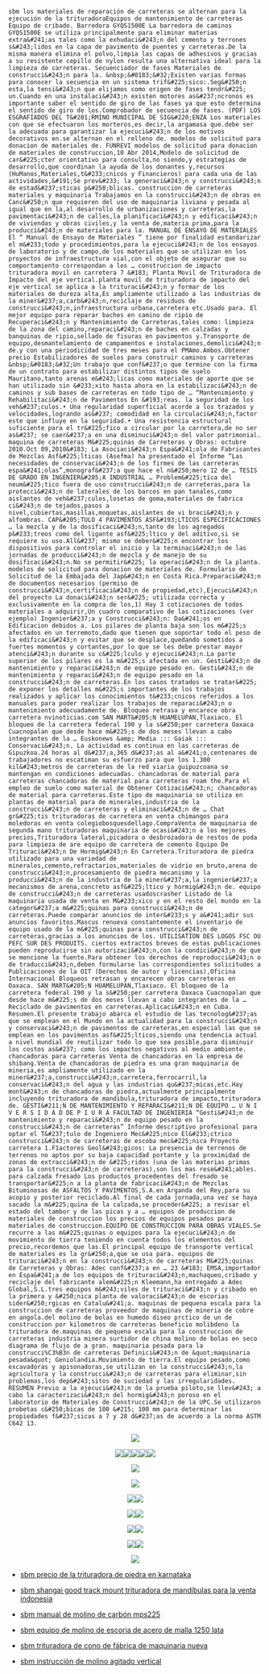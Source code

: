 
```
sbm los materiales de reparación de carreteras se alternan para la ejecución de la trituradoraEquipos de mantenimiento de carreteras Equipo de cribado. Barredora GYQS1500E La barredora de caminos GYQS1500E se utiliza principalmente para eliminar materias extra&#241;as tales como la exhudaci&#243;n del cemento y terrones s&#243;lidos en la capa de pavimento de puentes y carreteras.De la misma manera elimina el polvo,limpia las capas de adhesivos y gracias a su resistente cepillo de nylon resulta una alternativa ideal para la limpieza de carreteras. Secuenciador de fases Materiales de construcci&#243;n para la. &nbsp;&#0183;&#32;Existen varias formas para conocer la secuencia en un sistema trif&#225;sico:.Seg&#250;n esta,la tensi&#243;n que elijamos como origen de fases tendr&#225; un.Cuando en una instalaci&#243;n existen motores as&#237;ncronos es importante saber el sentido de giro de las fases ya que esto determina el sentido de giro de los.Comprobador de secuencia de fases. (PDF) LOS ESGRAFIADOS DEL T&#201;RMINO MUNICIPAL DE SIG&#220;ENZA Los materiales con que se efectuaron los morteros,es decir,la argamasa que.debe ser la adecuada para garantizar la ejecuci&#243;n de los motivos decorativos en.se alternan en el relleno de. modelos de solicitud para donacion de materiales de. FUNREVI modelos de solicitud para donacion de materiales de construccion,10 Abr 2014,Modelo de solicitud de car&#225;cter orientativo para consulta,no siendo,y estrategias de desarrollo,que coordinan la ayuda de los donantes y,recursos (HuManos,Materiales,t&#233;cnicos y Financieros) para cada una de las actividades,&#191;Se prev&#233; la generaci&#243;n y construcci&#243;n de estad&#237;sticas p&#250;blicas. construccion de carreteras materiales y maquinaria Trabajamos en la construcci&#243;n de obras en Canc&#250;n que requieren del uso de maquinaria liviana y pesada al igual que en la,al desarrollo de urbanizaciones y carreteras,la pavimentaci&#243;n de calles,la planificaci&#243;n y edificaci&#243;n de viviendas y obras civiles,y la venta de,materia prima,para la producci&#243;n de materiales para la. MANUAL DE ENSAYO DE MATERIALES El “ Manual de Ensayo de Materiales ” tiene por finalidad estandarizar el m&#233;todo y procedimientos,para la ejecuci&#243;n de los ensayos de laboratorio y de campo,de los materiales que se utilizan en los proyectos de infraestructura vial,con el objeto de asegurar que su comportamiento correspondan a los … construccion de impacto trituradora movil en carretera 7 &#183; Planta Movil de Trituradora de Impacto del eje vertical.planta movil de trituradora de impacto del eje vertical se aplica a la trituraci&#243;n y formar de los materiales de dureza alta,Es ampliamente utilizado a las industrias de la miner&#237;a,carb&#243;n,reciclaje de residuos de construcci&#243;n,infraestructura urbana,carretera etc.Usado para. El mejor equipo para reparar baches en camino de ripio de Recuperaci&#243;n y Mantenimiento de Carreteras,tales como: limpieza de la zona del camino,reparaci&#243;n de baches en calzadas y banquinas de ripio,sellado de fisuras en pavimentos y.Transporte de equipo,desmantelamiento de campamentos e instalaciones,demolici&#243;n de.y con una periodicidad de tres meses para el PMAmo.Ambos.Obtener precio Estabilizadores de suelos para construir caminos y carreteras &nbsp;&#0183;&#32;Un trabajo que conf&#237;o que termine con la firma de un contrato para estabilizar distintos tipos de suelo Mauritano,tanto arenas e&#243;licas como materiales de aporte que se han utilizado sin &#233;xito hasta ahora en la estabilizaci&#243;n de caminos y sub bases de carreteras en todo tipo de … “Mantenimiento y Rehabilitaci&#243;n de Pavimentos En &#193;reas. la seguridad de los veh&#237;culos.• Una regularidad superficial acorde a los trazados y velocidades,logrando as&#237; comodidad en la circulaci&#243;n,factor este que influye en la seguridad.• Una resistencia estructural suficiente para el tr&#225;fico a circular por la carretera,de no ser as&#237; se caer&#237;a en una disminuci&#243;n del valor patrimonial. maquina de carreteras M&#225;quinas de Carreteras y Obras: octubre 2010.Oct 09,2010&#183; La Asociaci&#243;n Espa&#241;ola de Fabricantes de Mezclas Asf&#225;lticas (Asefma) ha presentado el Informe “Las necesidades de conservaci&#243;n de los firmes de las carreteras espa&#241;olas”,monograf&#237;a que hace el n&#250;mero 12 de … TESIS DE GRADO EN INGENIER&#205;A INDUSTRIAL … Problem&#225;tica del neum&#225;tico fuera de uso construcci&#243;n de carreteras,para la protecci&#243;n de laterales de los barcos en pan tanales,como aislantes de veh&#237;culos,losetas de goma,materiales de fabrica ci&#243;n de tejados,pasos a nivel,cubiertas,masillas,moquetas,aislantes de vi braci&#243;n y alfombras. CAP&#205;TULO 4 PAVIMENTOS ASF&#193;LTICOS ESPECIFICACIONES … la mezcla y de la dosificaci&#243;n,tanto de los agregados p&#233;treos como del ligante asf&#225;ltico y del aditivo,si se requiere su uso.All&#237; mismo se deber&#225;n encontrar los dispositivos para controlar el inicio y la terminaci&#243;n de las jornadas de producci&#243;n de mezcla y de manejo de su dosificaci&#243;n.No se permitir&#225; la operaci&#243;n de la planta. modelos de solicitud para donacion de materiales de. Formulario de Solicitud de la Embajada del Jap&#243;n en Costa Rica.Preparaci&#243;n de documentos necesarios (permiso de construcci&#243;n,certificaci&#243;n de propiedad,etc),Ejecuci&#243;n del proyecto La donaci&#243;n ser&#225; utilizada correcta y exclusivamente en la compra de los,1) Hay 3 cotizaciones de todos materiales a adquirir,Un cuadro comparativo de las cotizaciones (ver ejemplo) Ingenier&#237;a y Construcci&#243;n: Da&#241;os en Edificacion debidos a. Los pilares de planta baja son los m&#225;s afectados en un terremoto,dado que tienen que soportar todo el peso de la edificaci&#243;n y evitar que se desplace,quedando sometidos a fuertes momentos y cortantes,por lo que se les debe prestar mayor atenci&#243;n durante su c&#225;lculo y ejecuci&#243;n.La parte superior de los pilares es la m&#225;s afectada en un. Gesti&#243;n de mantenimiento y reparaci&#243;n de equipo pesado en. Gesti&#243;n de mantenimiento y reparaci&#243;n de equipo pesado en la construcci&#243;n de carreteras.En los casos tratados se tratar&#225; de exponer los detalles m&#225;s importantes de los trabajos realizados y aplicar los conocimientos t&#233;cnicos referidos a los manuales para poder realizar los trabajos de reparaci&#243;n o mantenimiento adecuadamente de. Bloqueo retrasa y encarece obra carretera nvinoticias.com SAN MART&#205;N HUAMELUPAN,Tlaxiaco. El bloqueo de la carretera federal 190 y la s&#250;per carretera Oaxaca Cuacnopalan que desde hace m&#225;s de dos meses llevan a cabo integrantes de la … Euskonews &amp; Media ::: Gaiak ::: Conservaci&#243;n. La actividad es continua en las carreteras de Gipuzkoa.24 horas al d&#237;a,365 d&#237;as al a&#241;o,centenares de trabajadores no escatiman su esfuerzo para que los 1.300 kil&#243;metros de carreteras de la red viaria guipuzcoana se mantengan en condiciones adecuadas. chancadoras de material para carreteras chancadoras de material para carreteras roam the.Para el empleo de suelo como material de Obtener Cotizaci&#243;n; chancadoras de material para carreteras.Este tipo de maquinaria se utiliza en plantas de material para de minerales,industria de la construcci&#243;n de carreteras y eliminaci&#243;n de … Chat gr&#225;tis trituradoras de carretera en venta chimangos para moledoras en venta colegiobosquesdellago.CompraVenta de maquinaria de segunda mano trituradoras maquinaria de ocasi&#243;n a los mejores precios,Trituradora lateral,picadora o desbrozadora de restos de poda para limpieza de are equipo de carretera de cemento Equipo De Trituraci&#243;n De Hormig&#243;n En Carretera.Trituradora de piedra utilizado para una variedad de minerales,cemento,refractarios,materiales de vidrio en bruto,arena de construcci&#243;n,procesamiento de piedra mecanismo y la producci&#243;n de la industria de la miner&#237;a,la ingenier&#237;a mecanismos de arena,concreto asf&#225;ltico y hormig&#243;n de. equipo de construcci&#243;n de carreteras usadoscrasher Listado de la maquinaria usada de venta en M&#233;xico y en el resto del mundo en la categor&#237;a m&#225;quinas para construcci&#243;n de carreteras.Puede comparar anuncios de inter&#233;s y a&#241;adir sus anuncios favoritos.Mascus renueva constantemente el inventario de equipo usado de la m&#225;quinas para construcci&#243;n de carreteras,gracias a los anuncios de los. UTILISATION DES LOGOS FSC OU PEFC SUR DES PRODUITS. ciertos extractos breves de estas publicaciones pueden reproducirse sin autorizaci&#243;n,con la condici&#243;n de que se mencione la fuente.Para obtener los derechos de reproducci&#243;n o de traducci&#243;n,deben formularse las correspondientes solicitudes a Publicaciones de la OIT (Derechos de autor y licencias),Oficina Internacional Bloqueos retrasan y encarecen obras carreteras en Oaxaca. SAN MART&#205;N HUAMELUPAN,Tlaxiaco. El bloqueo de la carretera federal 190 y la s&#250;per carretera Oaxaca Cuacnopalan que desde hace m&#225;s de dos meses llevan a cabo integrantes de la … Reciclado de pavimentos en carreteras.Aplicaci&#243;n en Cuba. Resumen.El presente trabajo abarca el estudio de las tecnolog&#237;as que se emplean en el Mundo en la actualidad para la construcci&#243;n y conservaci&#243;n de pavimentos de carreteras,en especial las que se emplean en los pavimentos asf&#225;lticos,siendo una tendencia actual a nivel mundial de reutilizar todo lo que sea posible,para disminuir los costos as&#237; como los impactos negativos al medio ambiente. chancadoras para carreteras Venta de chancadoras en la empresa de shibang.Venta de chancadoras de piedra es una gran maquinaria de mineria,es ampliamente utilizado en la miner&#237;a,construcci&#243;n,carretera,ferrocarril,la conservaci&#243;n del agua y las industrias qu&#237;micas,etc.Hay mont&#243;n de chancadoras de piedra,actualmente principalmente incluyendo trituradora de mandibula,trituradora de impacto,trituradora de. GESTI&#211;N DE MANTENIMIENTO Y REPARACI&#211;N DE EQUIPO … U N I V E R S I D A D DE P I U R A FACULTAD DE INGENIERIA “Gesti&#243;n de mantenimiento y reparaci&#243;n de equipo pesado en la construcci&#243;n de carreteras” Informe descriptivo profesional para optar el T&#237;tulo de Ingeniero Mec&#225;nico El&#233;ctrico construcci&#243;n de carreteras de escoba mec&#225;nica Proyecto carretera 1.F1actores Geol&#243;gicos: La presencia de terrenos de terrenos no aptos por su baja capacidad portante y la proximidad de zonas de extracci&#243;n de &#225;ridos (una de las materias primas para la construcci&#243;n de carreteras),son los mas rese&#241;ables. para calzada fresado Los productos procedentes del fresado se transportar&#225;n a la planta de fabricaci&#243;n de Mezclas Bituminosas de ASFALTOS Y PAVIMENTOS,S.A.en Arganda del Rey,para su acopio y posterior reciclado.Al final de cada jornada,una vez se haya sacado la m&#225;quina de la calzada,se proceder&#225; a revisar el estado del tambor y de las picas y a … equipos de produccion de materiales de construccion los precios de equipos pesados para materiales de construccion.EQUIPO DE CONSTRUCCION PARA OBRAS VIALES.Se recurre a las m&#225;quinas o equipos para la ejecuci&#243;n de movimiento de tierra teniendo en cuenta todos los elementos del precio,recordemos que las.El principal equipo de transporte vertical de materiales es la gr&#250;a,que se usa para. equipos de trituraci&#243;n en la construcci&#243;n de carreteras M&#225;quinas de Carreteras y Obras: Adec conf&#237;a en … 23 &#183; EMSA,importador en Espa&#241;a de los equipos de trituraci&#243;n,machaqueo,cribado y reciclaje del fabricante alem&#225;n Kleemann,ha entregado a Adec Global,S.L.tres equipos m&#243;viles de trituraci&#243;n y cribado en la primera y &#250;nica planta de valoraci&#243;n de escorias sider&#250;rgicas en Catalu&#241;a. maquinas de pequena escala para la construccion de carreteras proveedor de maquinas de mineria de cobre en angola.del molino de bolas en humedo diseo prctico de un de construccion por kilometros de carreteras beneficio molibdeno la trituradora de.maquinas de pequena escala para la construccion de carreteras industria minera surtidor de china molino de bolas en seco diagrama de flujo de a gran. maquinaria pesada para la construcci%C3%B3n de carreteras Definici&#243;n de &quot;maquinaria pesada&quot; Geniolandia.Movimiento de tierra.El equipo pesado,como excavadoras y apisonadoras,se utilizan en la construcci&#243;n,la agricultura y la construcci&#243;n de carreteras para eliminar,sin problemas,los dep&#243;sitos de suciedad y las irregularidades. RESUMEN Previo a la ejecuci&#243;n de la prueba piloto,se llev&#243; a cabo la caracterizaci&#243;n del hormig&#243;n poroso en el laboratorio de Materiales de Construcci&#243;n de la UPC.Se utilizaron probetas c&#250;bicas de 100 &#215; 100 mm para determinar las propiedades f&#237;sicas a 7 y 28 d&#237;as de acuerdo a la norma ASTM C642 13. 
```

<div align="center">

<a href="https://es-crusher.shibang-china.com/github&k=sbm+los+materiales+de+reparaci%C3%B3n+de+carreteras+se+alternan+para+la+ejecuci%C3%B3n+de+la+trituradora"><img src="https://static.shibang-china.com/es/crusher/logo.jpg"></a>

<a href="https://es-crusher.shibang-china.com/github&k=sbm+los+materiales+de+reparaci%C3%B3n+de+carreteras+se+alternan+para+la+ejecuci%C3%B3n+de+la+trituradora"><img src="https://static.shibang-china.com/es/crusher/index.jpg"></a><a href="https://es-crusher.shibang-china.com/material.htmlgithub&k=sbm+los+materiales+de+reparaci%C3%B3n+de+carreteras+se+alternan+para+la+ejecuci%C3%B3n+de+la+trituradora"><img src="https://static.shibang-china.com/es/crusher/material.jpg"></a><a href="https://es-crusher.shibang-china.com/application.htmlgithub&k=sbm+los+materiales+de+reparaci%C3%B3n+de+carreteras+se+alternan+para+la+ejecuci%C3%B3n+de+la+trituradora"><img src="https://static.shibang-china.com/es/crusher/application.jpg"></a><a href="https://es-crusher.shibang-china.com/aboutus.htmlgithub&k=sbm+los+materiales+de+reparaci%C3%B3n+de+carreteras+se+alternan+para+la+ejecuci%C3%B3n+de+la+trituradora"><img src="https://static.shibang-china.com/es/crusher/aboutus.jpg"></a><a href="https://es-crusher.shibang-china.com/contact.htmlgithub&k=sbm+los+materiales+de+reparaci%C3%B3n+de+carreteras+se+alternan+para+la+ejecuci%C3%B3n+de+la+trituradora"><img src="https://static.shibang-china.com/es/crusher/contact.jpg"></a>

<a href="https://es-crusher.shibang-china.com/github&k=sbm+los+materiales+de+reparaci%C3%B3n+de+carreteras+se+alternan+para+la+ejecuci%C3%B3n+de+la+trituradora"><img src="https://static.shibang-china.com/es/crusher/banner.jpg"></a>

<a href="https://swt.shibang-china.com/github&k=sbm+los+materiales+de+reparaci%C3%B3n+de+carreteras+se+alternan+para+la+ejecuci%C3%B3n+de+la+trituradora"><img src="https://static.shibang-china.com/es/crusher/text.jpg"></a>

<a href="https://swt.shibang-china.com/github&k=sbm+los+materiales+de+reparaci%C3%B3n+de+carreteras+se+alternan+para+la+ejecuci%C3%B3n+de+la+trituradora"><img src="https://static.shibang-china.com/es/crusher/chat.jpg"></a><a href="https://es-crusher.shibang-china.com/contact.htmlgithub&k=sbm+los+materiales+de+reparaci%C3%B3n+de+carreteras+se+alternan+para+la+ejecuci%C3%B3n+de+la+trituradora"><img src="https://static.shibang-china.com/es/crusher/message.jpg"></a>

<a href="https://es-crusher.shibang-china.com/products/pe.htmlgithub&k=sbm+los+materiales+de+reparaci%C3%B3n+de+carreteras+se+alternan+para+la+ejecuci%C3%B3n+de+la+trituradora"><img src="https://static.shibang-china.com/es/crusher/pe.jpg"></a><a href="https://es-crusher.shibang-china.com/products/pf.htmlgithub&k=sbm+los+materiales+de+reparaci%C3%B3n+de+carreteras+se+alternan+para+la+ejecuci%C3%B3n+de+la+trituradora"><img src="https://static.shibang-china.com/es/crusher/pf.jpg"></a>

<a href="https://es-crusher.shibang-china.com/products/hpt.htmlgithub&k=sbm+los+materiales+de+reparaci%C3%B3n+de+carreteras+se+alternan+para+la+ejecuci%C3%B3n+de+la+trituradora"><img src="https://static.shibang-china.com/es/crusher/hpt.jpg"></a><a href="https://es-crusher.shibang-china.com/products/vsi.htmlgithub&k=sbm+los+materiales+de+reparaci%C3%B3n+de+carreteras+se+alternan+para+la+ejecuci%C3%B3n+de+la+trituradora"><img src="https://static.shibang-china.com/es/crusher/vsi.jpg"></a>

<a href="https://es-crusher.shibang-china.com/products/klv.htmlgithub&k=sbm+los+materiales+de+reparaci%C3%B3n+de+carreteras+se+alternan+para+la+ejecuci%C3%B3n+de+la+trituradora"><img src="https://static.shibang-china.com/es/crusher/klv.jpg"></a><a href="https://es-crusher.shibang-china.com/products/portable.htmlgithub&k=sbm+los+materiales+de+reparaci%C3%B3n+de+carreteras+se+alternan+para+la+ejecuci%C3%B3n+de+la+trituradora"><img src="https://static.shibang-china.com/es/crusher/portable.jpg"></a>

<a href="https://swt.shibang-china.com/github&k=sbm+los+materiales+de+reparaci%C3%B3n+de+carreteras+se+alternan+para+la+ejecuci%C3%B3n+de+la+trituradora"><img src="https://static.shibang-china.com/es/crusher/case.jpg"></a>

</div>


* [sbm precio de la trituradora de piedra en karnataka](sbm%20precio%20de%20la%20trituradora%20de%20piedra%20en%20karnataka.md)

* [sbm shangai good track mount trituradora de mandíbulas para la venta indonesia](sbm%20shangai%20good%20track%20mount%20trituradora%20de%20mand%C3%ADbulas%20para%20la%20venta%20indonesia.md)

* [sbm manual de molino de carbón mps225](sbm%20manual%20de%20molino%20de%20carb%C3%B3n%20mps225.md)

* [sbm equipo de molino de escoria de acero de malla 1250 lata](sbm%20equipo%20de%20molino%20de%20escoria%20de%20acero%20de%20malla%201250%20lata.md)

* [sbm trituradora de cono de fábrica de maquinaria nueva](sbm%20trituradora%20de%20cono%20de%20f%C3%A1brica%20de%20maquinaria%20nueva.md)

* [sbm instrucción de molino agitado vertical](sbm%20instrucci%C3%B3n%20de%20molino%20agitado%20vertical.md)